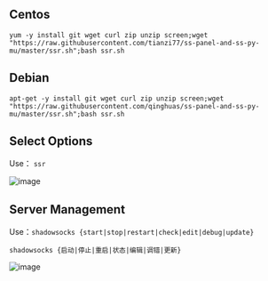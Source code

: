 Centos
---
```
yum -y install git wget curl zip unzip screen;wget "https://raw.githubusercontent.com/tianzi77/ss-panel-and-ss-py-mu/master/ssr.sh";bash ssr.sh
```

Debian
---
```
apt-get -y install git wget curl zip unzip screen;wget "https://raw.githubusercontent.com/qinghuas/ss-panel-and-ss-py-mu/master/ssr.sh";bash ssr.sh
```

Select Options
---
Use：
`ssr`  
  
![image](https://raw.githubusercontent.com/qinghuas/ss-panel-and-ss-py-mu/master/picture/ssr.png)

Server Management
---
Use：`shadowsocks {start|stop|restart|check|edit|debug|update}`  
  
`shadowsocks {启动|停止|重启|状态|编辑|调错|更新}`  
  
![image](https://raw.githubusercontent.com/qinghuas/ss-panel-and-ss-py-mu/master/picture/shadowsocks_2.png)
